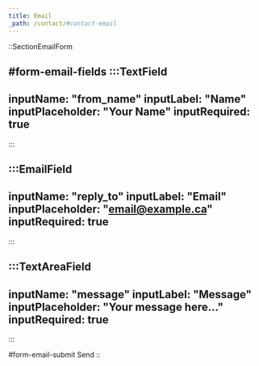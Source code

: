 ```yaml
---
title: Email
_path: /contact/#contact-email
---
```


::SectionEmailForm

#form-email-fields
:::TextField
---
inputName: "from_name"
inputLabel: "Name"
inputPlaceholder: "Your Name"
inputRequired: true
---
:::

:::EmailField
---
inputName: "reply_to"
inputLabel: "Email"
inputPlaceholder: "email@example.ca"
inputRequired: true
---
:::

:::TextAreaField
---
inputName: "message"
inputLabel: "Message"
inputPlaceholder: "Your message here..."
inputRequired: true
---
:::

#form-email-submit
Send
::